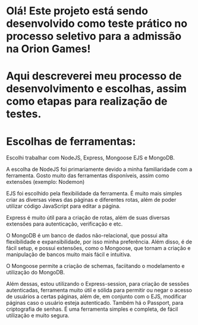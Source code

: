 # Olá! Este projeto está sendo desenvolvido como teste prático no processo seletivo para a admissão na Orion Games!

# Aqui descreverei meu processo de desenvolvimento e escolhas, assim como etapas para realização de testes.

# Escolhas de ferramentas:

Escolhi trabalhar com NodeJS, Express, Mongoose EJS e MongoDB.

A escolha de NodeJS foi primariamente devido a minha familiaridade com a ferramenta. Gosto muito das ferramentas disponíveis, assim como extensões (exemplo: Nodemon)

EJS foi escolhido pela flexibilidade da ferramenta. É muito mais simples criar as diversas views das páginas e diferentes rotas, além de poder utilizar código JavaScript para editar a página.

Express é muito útil para a criação de rotas, além de suas diversas extensões para autenticação, verificação e etc.

O MongoDB é um banco de dados não-relacional, que possui alta flexibilidade e expansibilidade, por isso minha preferência. Além disso, é de fácil setup, e possui extensões, como o Mongoose, que tornam a criação e manipulação de bancos muito mais fácil e intuitiva.

O Mongoose permite a criação de schemas, faciitando o modelamento e utilização do MongoDB.

Além dessas, estou utilizando o Express-session, para criação de sessões autenticadas, ferramenta muito útil e sólida para permitir ou negar o acesso de usuários a certas páginas, além de, em conjunto com o EJS, modificar páginas caso o usuário esteja autenticado. Também há o Passport, para criptografia de senhas. É uma ferramenta simples e completa, de fácil utilização e muito segura.